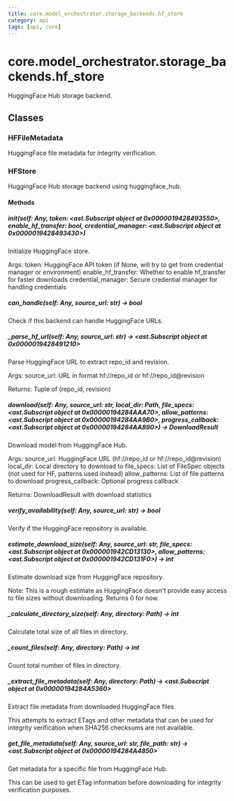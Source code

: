 ```yaml
---
title: core.model_orchestrator.storage_backends.hf_store
category: api
tags: [api, core]
---
```


# core.model_orchestrator.storage_backends.hf_store

HuggingFace Hub storage backend.

## Classes

### HFFileMetadata

HuggingFace file metadata for integrity verification.

### HFStore

HuggingFace Hub storage backend using huggingface_hub.

#### Methods

##### __init__(self: Any, token: <ast.Subscript object at 0x0000019428493550>, enable_hf_transfer: bool, credential_manager: <ast.Subscript object at 0x0000019428493430>)

Initialize HuggingFace store.

Args:
    token: HuggingFace API token (if None, will try to get from credential manager or environment)
    enable_hf_transfer: Whether to enable hf_transfer for faster downloads
    credential_manager: Secure credential manager for handling credentials

##### can_handle(self: Any, source_url: str) -> bool

Check if this backend can handle HuggingFace URLs.

##### _parse_hf_url(self: Any, source_url: str) -> <ast.Subscript object at 0x0000019428491210>

Parse HuggingFace URL to extract repo_id and revision.

Args:
    source_url: URL in format hf://repo_id or hf://repo_id@revision
    
Returns:
    Tuple of (repo_id, revision)

##### download(self: Any, source_url: str, local_dir: Path, file_specs: <ast.Subscript object at 0x00000194284AAA70>, allow_patterns: <ast.Subscript object at 0x00000194284AA9B0>, progress_callback: <ast.Subscript object at 0x00000194284AA890>) -> DownloadResult

Download model from HuggingFace Hub.

Args:
    source_url: HuggingFace URL (hf://repo_id or hf://repo_id@revision)
    local_dir: Local directory to download to
    file_specs: List of FileSpec objects (not used for HF, patterns used instead)
    allow_patterns: List of file patterns to download
    progress_callback: Optional progress callback
    
Returns:
    DownloadResult with download statistics

##### verify_availability(self: Any, source_url: str) -> bool

Verify if the HuggingFace repository is available.

##### estimate_download_size(self: Any, source_url: str, file_specs: <ast.Subscript object at 0x000001942CD13130>, allow_patterns: <ast.Subscript object at 0x000001942CD131F0>) -> int

Estimate download size from HuggingFace repository.

Note: This is a rough estimate as HuggingFace doesn't provide
easy access to file sizes without downloading. Returns 0 for now.

##### _calculate_directory_size(self: Any, directory: Path) -> int

Calculate total size of all files in directory.

##### _count_files(self: Any, directory: Path) -> int

Count total number of files in directory.

##### _extract_file_metadata(self: Any, directory: Path) -> <ast.Subscript object at 0x00000194284A5360>

Extract file metadata from downloaded HuggingFace files.

This attempts to extract ETags and other metadata that can be used
for integrity verification when SHA256 checksums are not available.

##### get_file_metadata(self: Any, source_url: str, file_path: str) -> <ast.Subscript object at 0x00000194284A4850>

Get metadata for a specific file from HuggingFace Hub.

This can be used to get ETag information before downloading
for integrity verification purposes.

